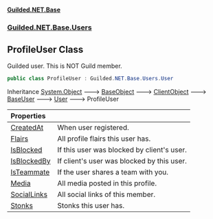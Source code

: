 #### [Guilded.NET.Base](Guilded_NET_Base.md 'Guilded.NET.Base')
### [Guilded.NET.Base.Users](Guilded_NET_Base.md#Guilded_NET_Base_Users 'Guilded.NET.Base.Users')
## ProfileUser Class
Guilded user. This is NOT Guild member.  
```csharp
public class ProfileUser : Guilded.NET.Base.Users.User
```

Inheritance [System.Object](https://docs.microsoft.com/en-us/dotnet/api/System.Object 'System.Object') &#129106; [BaseObject](BaseObject.md 'Guilded.NET.Base.BaseObject') &#129106; [ClientObject](ClientObject.md 'Guilded.NET.Base.ClientObject') &#129106; [BaseUser](BaseUser.md 'Guilded.NET.Base.Users.BaseUser') &#129106; [User](User.md 'Guilded.NET.Base.Users.User') &#129106; ProfileUser  

| Properties | |
| :--- | :--- |
| [CreatedAt](ProfileUser_CreatedAt.md 'Guilded.NET.Base.Users.ProfileUser.CreatedAt') | When user registered.<br/> |
| [Flairs](ProfileUser_Flairs.md 'Guilded.NET.Base.Users.ProfileUser.Flairs') | All profile flairs this user has.<br/> |
| [IsBlocked](ProfileUser_IsBlocked.md 'Guilded.NET.Base.Users.ProfileUser.IsBlocked') | If this user was blocked by client's user.<br/> |
| [IsBlockedBy](ProfileUser_IsBlockedBy.md 'Guilded.NET.Base.Users.ProfileUser.IsBlockedBy') | If client's user was blocked by this user.<br/> |
| [IsTeammate](ProfileUser_IsTeammate.md 'Guilded.NET.Base.Users.ProfileUser.IsTeammate') | If the user shares a team with you.<br/> |
| [Media](ProfileUser_Media.md 'Guilded.NET.Base.Users.ProfileUser.Media') | All media posted in this profile.<br/> |
| [SocialLinks](ProfileUser_SocialLinks.md 'Guilded.NET.Base.Users.ProfileUser.SocialLinks') | All social links of this member.<br/> |
| [Stonks](ProfileUser_Stonks.md 'Guilded.NET.Base.Users.ProfileUser.Stonks') | Stonks this user has.<br/> |
